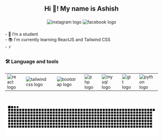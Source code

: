 <br clear="both">

<h2 align="center">Hi 👋! My name is Ashish</h2>

###

<div align="center">
  <img src="https://img.shields.io/static/v1?message=Instagram&logo=instagram&label=&color=E4405F&logoColor=white&labelColor=&style=for-the-badge" height="25" alt="instagram logo"  />
  <img src="https://img.shields.io/static/v1?message=Facebook&logo=facebook&label=&color=1877F2&logoColor=white&labelColor=&style=for-the-badge" height="25" alt="facebook logo"  />
</div>

###

<p align="left">- 🔭 I’m a student<br>- 📚 I'm currently learning ReactJS and Tailwind CSS<br>- ⚡</p>

###

<h3 align="left">🛠 Language and tools</h3>

###

<table>
  <tr>
    <td><img src="https://cdn.jsdelivr.net/gh/devicons/devicon/icons/react/react-original.svg" height="40" alt="react logo" /></td>
    <td width="12"></td>
    <td><img src="https://cdn.jsdelivr.net/gh/devicons/devicon/icons/tailwindcss/tailwindcss-original.svg" height="40" alt="tailwindcss logo" /></td>
    <td width="12"></td>
    <td><img src="https://cdn.jsdelivr.net/gh/devicons/devicon/icons/bootstrap/bootstrap-original.svg" height="40" alt="bootstrap logo" /></td>
    <td width="12"></td>
    <td><img src="https://cdn.jsdelivr.net/gh/devicons/devicon/icons/php/php-original.svg" height="40" alt="php logo" /></td>
    <td width="12"></td>
    <td><img src="https://cdn.jsdelivr.net/gh/devicons/devicon/icons/mysql/mysql-original.svg" height="40" alt="mysql logo" /></td>
    <td width="12"></td>
    <td><img src="https://cdn.jsdelivr.net/gh/devicons/devicon/icons/git/git-original.svg" height="40" alt="git logo" /></td>
    <td width="12"></td>
    <td><img src="https://cdn.jsdelivr.net/gh/devicons/devicon/icons/python/python-original.svg" height="40" alt="python logo" /></td>
    <td width="12"></td>
    <td><img src="https://cdn.jsdelivr.net/gh/devicons/devicon/icons/jquery/jquery-original.svg" height="40" alt="jquery logo" /></td>
    <td width="12"></td>
    <td><img src="https://cdn.jsdelivr.net/gh/devicons/devicon/icons/javascript/javascript-original.svg" height="40" alt="javascript logo" /></td>
    <td width="12"></td>
    <td><img src="https://cdn.jsdelivr.net/gh/devicons/devicon/icons/laravel/laravel-original.svg" height="40" alt="laravel logo" /></td>
    <td width="12"></td>
    <td><img src="https://cdn.jsdelivr.net/gh/devicons/devicon/icons/figma/figma-original.svg" height="40" alt="figma logo" /></td>
    <td width="12"></td>
    <td><img src="https://cdn.jsdelivr.net/gh/devicons/devicon/icons/photoshop/photoshop-plain.svg" height="40" alt="photoshop logo" /></td>
  </tr>
</table>




###

<br clear="both">

<img src="https://raw.githubusercontent.com/aasis-io/aasis-io/output/snake.svg" alt="Snake animation" />

###
